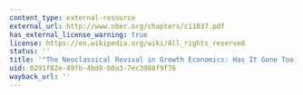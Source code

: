 ```yaml
---
content_type: external-resource
external_url: http://www.nber.org/chapters/c11037.pdf
has_external_license_warning: true
license: https://en.wikipedia.org/wiki/All_rights_reserved
status: ''
title: '"The Neoclassical Revival in Growth Economics: Has It Gone Too Far?" (PDF)'
uid: 0291f82e-49fb-4bd8-b0a3-7ec3988f9f76
wayback_url: ''
---
```

